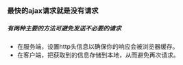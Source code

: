 ### 最快的ajax请求就是没有请求
##### 有两种主要的方法可避免发送不必要的请求
* 在服务端，设置http头信息以确保你的响应会被浏览器缓存。
* 在客户端，把获取到的信息存储到本地，从而避免再次请求。
